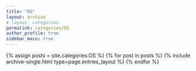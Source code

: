 ```yaml
---
title: "OS"
layout: archive
# layout: categories
permalink: categories/OS
author_profile: true
sidebar_main: true
---
```



{% assign posts = site.categories.OS %}
{% for post in posts %} {% include archive-single.html type=page.entries_layout %} {% endfor %}
